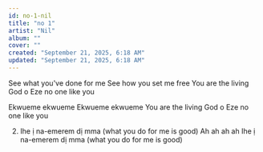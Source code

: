 ```yaml
---
id: no-1-nil
title: "no 1"
artist: "Nil"
album: ""
cover: ""
created: "September 21, 2025, 6:18 AM"
updated: "September 21, 2025, 6:18 AM"
---
```


See what you've done for me
See how you set me free
You are the living God o
Eze no one like you

Ekwueme ekwueme
Ekwueme ekwueme
You are the living God o
Eze no one like you

2. Ihe ị na-emerem dị mma
(what you do for me is good)
Ah ah ah ah
Ihe ị na-emerem dị mma
(what you do for me is good)
